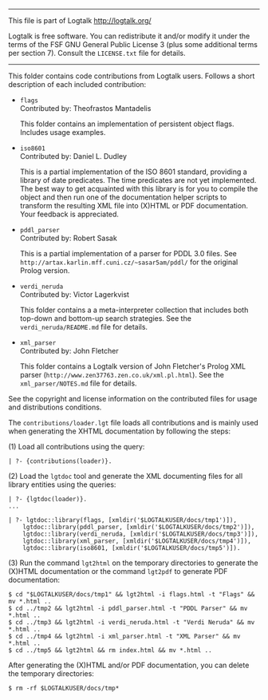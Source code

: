 ________________________________________________________________________

This file is part of Logtalk <http://logtalk.org/>  

Logtalk is free software. You can redistribute it and/or modify it under
the terms of the FSF GNU General Public License 3  (plus some additional
terms per section 7).        Consult the `LICENSE.txt` file for details.
________________________________________________________________________


This folder contains code contributions from Logtalk users. Follows 
a short description of each included contribution:

* `flags`  
	Contributed by: Theofrastos Mantadelis

	This folder contains an implementation of persistent object
	flags. Includes usage examples.

* `iso8601`  
	Contributed by: Daniel L. Dudley

	This is a partial implementation of the ISO 8601 standard, 
	providing a library of date predicates. The time predicates 
	are not yet implemented. The best way to get acquainted with 
	this library is for you to compile the object and then run 
	one of the documentation helper scripts to transform the 
	resulting XML file into (X)HTML or PDF documentation. Your 
	feedback is appreciated.

* `pddl_parser`  
	Contributed by: Robert Sasak

	This is a partial implementation of a parser for PDDL 3.0 files.
	See `http://artax.karlin.mff.cuni.cz/~sasar5am/pddl/` for the
	original Prolog version.

* `verdi_neruda`  
	Contributed by: Victor Lagerkvist

	This folder contains a a meta-interpreter collection that
	includes both top-down and bottom-up search strategies.
	See the `verdi_neruda/README.md` file for details.

* `xml_parser`  
	Contributed by: John Fletcher

	This folder contains a Logtalk version of John Fletcher's 
	Prolog XML parser (`http://www.zen37763.zen.co.uk/xml.pl.html`).
	See the `xml_parser/NOTES.md` file for details.

See the copyright and license information on the contributed files for 
usage and distributions conditions.

The `contributions/loader.lgt` file loads all contributions and is
mainly used when generating the XHTML documentation by following the
steps:

(1) Load all contributions using the query:

	| ?- {contributions(loader)}.

(2) Load the `lgtdoc` tool and generate the XML documenting files for all
library entities using the queries:

	| ?- {lgtdoc(loader)}.
	...

	| ?- lgtdoc::library(flags, [xmldir('$LOGTALKUSER/docs/tmp1')]),
		lgtdoc::library(pddl_parser, [xmldir('$LOGTALKUSER/docs/tmp2')]),
		lgtdoc::library(verdi_neruda, [xmldir('$LOGTALKUSER/docs/tmp3')]),
		lgtdoc::library(xml_parser, [xmldir('$LOGTALKUSER/docs/tmp4')]),
		lgtdoc::library(iso8601, [xmldir('$LOGTALKUSER/docs/tmp5')]).

(3) Run the command `lgt2html` on the temporary directories to generate the
(X)HTML documentation or the command `lgt2pdf` to generate PDF documentation:

	$ cd "$LOGTALKUSER/docs/tmp1" && lgt2html -i flags.html -t "Flags" && mv *.html ..
	$ cd ../tmp2 && lgt2html -i pddl_parser.html -t "PDDL Parser" && mv *.html ..
	$ cd ../tmp3 && lgt2html -i verdi_neruda.html -t "Verdi Neruda" && mv *.html ..
	$ cd ../tmp4 && lgt2html -i xml_parser.html -t "XML Parser" && mv *.html ..
	$ cd ../tmp5 && lgt2html && rm index.html && mv *.html ..

After generating the (X)HTML and/or PDF documentation, you can delete the
temporary directories:

	$ rm -rf $LOGTALKUSER/docs/tmp*

